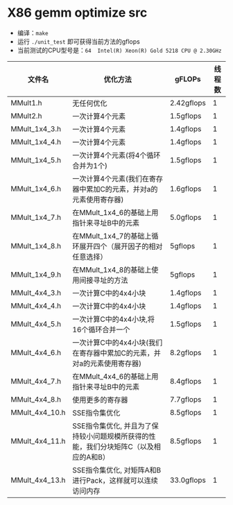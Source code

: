 # X86 gemm optimize src

- 编译：`make` 
- 运行 `./unit_test` 即可获得当前方法的gflops
- 当前测试的CPU型号是：`64  Intel(R) Xeon(R) Gold 5218 CPU @ 2.30GHz`

|文件名|优化方法|gFLOPs|线程数|
|--|--|--|--|
|MMult1.h|无任何优化|2.42gflops|1|
|MMult2.h|一次计算4个元素|1.5gflops|1|
|MMult_1x4_3.h|一次计算4个元素|1.4gflops|1|
|MMult_1x4_4.h|一次计算4个元素|1.4gflops|1|
|MMult_1x4_5.h|一次计算4个元素(将4个循环合并为1个)|1.5gflops|1|
|MMult_1x4_6.h|一次计算4个元素(我们在寄存器中累加C的元素，并对a的元素使用寄存器)|1.6gflops|1|
|MMult_1x4_7.h|在MMult_1x4_6的基础上用指针来寻址B中的元素|5.0gflops|1|
|MMult_1x4_8.h|在MMult_1x4_7的基础上循环展开四个（展开因子的相对任意选择）|5gflops|1|
|MMult_1x4_9.h|在MMult_1x4_8的基础上使用间接寻址的方法|5gflops|1|
|MMult_4x4_3.h|一次计算C中的4x4小块|1.4gflops|1|
|MMult_4x4_4.h|一次计算C中的4x4小块|1.4gflops|1|
|MMult_4x4_5.h|一次计算C中的4x4小块,将16个循环合并一个|1.5gflops|1|
|MMult_4x4_6.h|一次计算C中的4x4小块(我们在寄存器中累加C的元素，并对a的元素使用寄存器)|8.2gflops|1|
|MMult_4x4_7.h|在MMult_4x4_6的基础上用指针来寻址B中的元素|8.4gflops|1|
|MMult_4x4_8.h|使用更多的寄存器|7.7gflops|1|
|MMult_4x4_10.h|SSE指令集优化|8.5gflops|1|
|MMult_4x4_11.h|SSE指令集优化, 并且为了保持较小问题规模所获得的性能，我们分块矩阵C（以及相应的A和B） |8.5gflops|1|
|MMult_4x4_13.h|SSE指令集优化, 对矩阵A和B进行Pack，这样就可以连续访问内存|33.0gflops|1|
